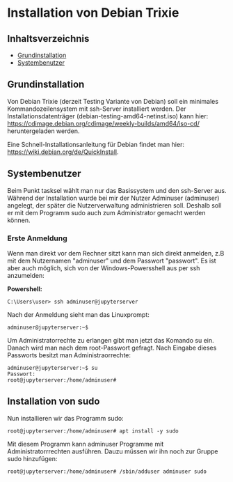 # Installation von Debian Trixie

## Inhaltsverzeichnis


- [Grundinstallation](#grundinstallation)
- [Systembenutzer](#systembenutzer)

## Grundinstallation

Von Debian Trixie (derzeit Testing Variante von Debian) soll ein minimales Kommandozeilensystem mit ssh-Server installiert werden. Der Installationsdatenträger (debian-testing-amd64-netinst.iso) kann hier: https://cdimage.debian.org/cdimage/weekly-builds/amd64/iso-cd/ heruntergeladen werden.

Eine Schnell-Installationsanleitung für Debian findet man hier: https://wiki.debian.org/de/QuickInstall.


## Systembenutzer

Beim Punkt tasksel wählt man nur das Basissystem und den ssh-Server aus. Während der Installation wurde bei mir der Nutzer Adminuser (adminuser) angelegt, der später die Nutzerverwaltung administrieren soll. Deshalb soll er mit dem Programm sudo auch zum Administrator gemacht werden können.

### Erste Anmeldung

Wenn man direkt vor dem Rechner sitzt kann man sich direkt anmelden, z.B mit dem Nutzernamen "adminuser" und dem Passwort "passwort". Es ist aber auch möglich, sich von der Windows-Powersshell aus per ssh anzumelden:

**Powershell:**

```
C:\Users\user> ssh adminuser@jupyterserver
```

Nach der Anmeldung sieht man das Linuxprompt:

```
adminuser@jupyterserver:~$
```
Um Administratorrechte zu erlangen gibt man jetzt das Komando su ein. Danach wird man nach dem root-Passwort gefragt. Nach Eingabe dieses Passworts besitzt man Administraorrechte:
```
adminuser@jupyterserver:~$ su
Passwort:
root@jupyterserver:/home/adminuser#
```

## Installation von sudo

Nun installieren wir das Programm sudo:

```
root@jupyterserver:/home/adminuser# apt install -y sudo
```

Mit diesem Programm kann adminuser Programme mit Administratorrrechten ausführen. Dauzu müssen wir ihn noch zur Gruppe sudo hinzufügen:

```
root@jupyterserver:/home/adminuser# /sbin/adduser adminuser sudo
```
